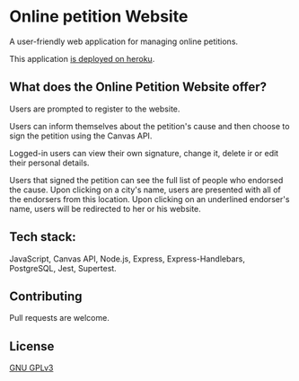 # Online petition Website

A user-friendly web application for managing online petitions. 

This application [is deployed on heroku](https://analoguetime-petition.herokuapp.com/).

## What does the Online Petition Website offer?
Users are prompted to register to the website.

Users can inform themselves about the petition's cause and then choose to sign the petition using the Canvas API. 

Logged-in users can view their own signature, change it, delete ir or edit their personal details.

Users that signed the petition can see the full list of people who endorsed the cause. Upon clicking on a city's name, users are presented with all of the endorsers from this location. Upon clicking on an underlined endorser's name, users will be redirected to her or his website.


## Tech stack:
 JavaScript, Canvas API, Node.js, Express, Express-Handlebars, PostgreSQL, Jest, Supertest.

## Contributing
Pull requests are welcome. 

## License
[GNU GPLv3](https://www.gnu.org/licenses/gpl-3.0.en.html)

